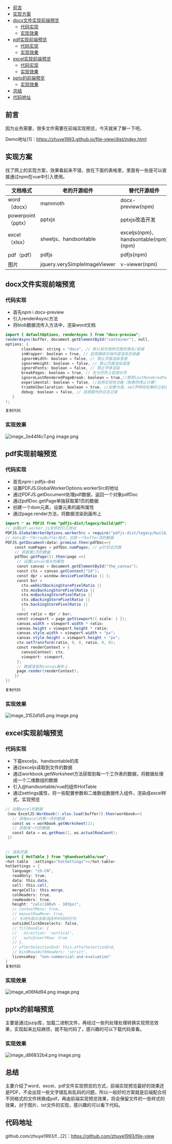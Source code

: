- [前言](#前言)
- [实现方案](#实现方案)
- [docx文件实现前端预览](#docx文件实现前端预览)
  - [代码实现](#代码实现)
  - [实现效果](#实现效果)
- [pdf实现前端预览](#pdf实现前端预览)
  - [代码实现](#代码实现-1)
  - [实现效果](#实现效果-1)
- [excel实现前端预览](#excel实现前端预览)
  - [代码实现](#代码实现-2)
  - [实现效果](#实现效果-2)
- [pptx的前端预览](#pptx的前端预览)
  - [实现效果](#实现效果-3)
- [总结](#总结)
- [代码地址](#代码地址)

## 前言    

因为业务需要，很多文件需要在前端实现预览，今天就来了解一下吧。

Demo地址\[1\]：https://zhuye1993.github.io/file-view/dist/index.html

## 实现方案 

找了网上的实现方案，效果看起来不错，放在下面的表格里，里面有一些是可以直接通过npm在vue中引入使用。

<table width="556"> 
 <thead> 
  <tr> 
   <th><span>文档格式</span></th> 
   <th><span>老的开源组件</span></th> 
   <th><span>替代开源组件</span></th> 
  </tr> 
 </thead> 
 <tbody> 
  <tr> 
   <td><span>word（docx）</span></td> 
   <td><span>mammoth</span></td> 
   <td><span>docx-preview(npm)</span></td> 
  </tr> 
  <tr> 
   <td><span>powerpoint（pptx）</span></td> 
   <td><span>pptxjs</span></td> 
   <td><span>pptxjs改造开发</span></td> 
  </tr> 
  <tr> 
   <td><span>excel（xlsx）</span></td> 
   <td><span>sheetjs、handsontable</span></td> 
   <td><span>exceljs(npm)、handsontable(npm)(npm)</span></td> 
  </tr> 
  <tr> 
   <td><span>pdf（pdf）</span></td> 
   <td><span>pdfjs</span></td> 
   <td><span>pdfjs(npm)</span></td> 
  </tr> 
  <tr> 
   <td><span>图片</span></td> 
   <td><span>jquery.verySimpleImageViewer</span></td> 
   <td><span>v-viewer(npm)</span></td> 
  </tr> 
 </tbody> 
</table>

## docx文件实现前端预览 

### 代码实现 

 *  首先npm i docx-preview
 *  引入renderAsync方法
 *  将blob数据流传入方法中，渲染word文档

```java
import { defaultOptions, renderAsync } from "docx-preview";
renderAsync(buffer, document.getElementById("container"), null,
options: {
       className: string = "docx", // 默认和文档样式类的类名/前缀
       inWrapper: boolean = true, // 启用围绕文档内容渲染包装器
       ignoreWidth: boolean = false, // 禁止页面渲染宽度
       ignoreHeight: boolean = false, // 禁止页面渲染高度
       ignoreFonts: boolean = false, // 禁止字体渲染
       breakPages: boolean = true, // 在分页符上启用分页
       ignoreLastRenderedPageBreak: boolean = true,//禁用lastRenderedPageBreak元素的分页
       experimental: boolean = false, //启用实验性功能（制表符停止计算）
       trimXmlDeclaration: boolean = true, //如果为真，xml声明将在解析之前从xml文档中删除
       debug: boolean = false, // 启用额外的日志记录
   }
);

复制代码
```

### 实现效果 

![image_2e44f4c7.png](../images//image_2e44f4c7.png) image.png

## pdf实现前端预览 

### 代码实现 

 *  首先npm i pdfjs-dist
 *  设置PDFJS.GlobalWorkerOptions.workerSrc的地址
 *  通过PDFJS.getDocument处理pdf数据，返回一个对象pdfDoc
 *  通过pdfDoc.getPage单独获取第1页的数据
 *  创建一个dom元素，设置元素的画布属性
 *  通过page.render方法，将数据渲染到画布上

```java
import * as PDFJS from "pdfjs-dist/legacy/build/pdf";
// 设置pdf.worker.js文件的引入地址
PDFJS.GlobalWorkerOptions.workerSrc = require("pdfjs-dist/legacy/build/pdf.worker.entry.js");
// data是一个ArrayBuffer格式，也是一个buffer流的数据
PDFJS.getDocument(data).promise.then(pdfDoc=>{
    const numPages = pdfDoc.numPages; // pdf的总页数
    // 获取第1页的数据
    pdfDoc.getPage(1).then(page =>{
     // 设置canvas相关的属性
     const canvas = document.getElementById("the_canvas");
     const ctx = canvas.getContext("2d");
     const dpr = window.devicePixelRatio || 1;
     const bsr =
       ctx.webkitBackingStorePixelRatio ||
       ctx.mozBackingStorePixelRatio ||
       ctx.msBackingStorePixelRatio ||
       ctx.oBackingStorePixelRatio ||
       ctx.backingStorePixelRatio ||
       1;
     const ratio = dpr / bsr;
     const viewport = page.getViewport({ scale: 1 });
     canvas.width = viewport.width * ratio;
     canvas.height = viewport.height * ratio;
     canvas.style.width = viewport.width + "px";
     canvas.style.height = viewport.height + "px";
     ctx.setTransform(ratio, 0, 0, ratio, 0, 0);
     const renderContext = {
       canvasContext: ctx,
       viewport: viewport,
     };
     // 数据渲染到canvas画布上
     page.render(renderContext);
    })
})

复制代码
```

### 实现效果 

![image_3152d1d5.png](../images//image_3152d1d5.png) image.png

## excel实现前端预览 

### 代码实现 

 *  下载exceljs、handsontable的库
 *  通过exceljs读取到文件的数据
 *  通过workbook.getWorksheet方法获取到每一个工作表的数据，将数据处理成一个二维数组的数据
 *  引入@handsontable/vue的组件HotTable
 *  通过settings属性，将一些配置参数和二维数组数据传入组件，渲染成excel样式，实现预览

```java
// 加载excel的数据
（new ExcelJS.Workbook().xlsx.load(buffer)).then(workbook=>{
   // 获取excel的第一页的数据
   const ws = workbook.getWorksheet(1);
   // 获取每一行的数据
   const data = ws.getRows(1, ws.actualRowCount);
 })
 
 
// 渲染页面
import { HotTable } from "@handsontable/vue";
<hot-table  :settings="hotSettings"></hot-table>
hotSettings = {
   language: "zh-CN",
   readOnly: true,
   data: this.data,
   cell: this.cell,
   mergeCells: this.merge,
   colHeaders: true,
   rowHeaders: true,
   height: "calc(100vh - 107px)",
   // contextMenu: true,
   // manualRowMove: true,
   // 关闭外部点击取消选中时间的行为
   outsideClickDeselects: false,
   // fillHandle: {
   //   direction: 'vertical',
   //   autoInsertRow: true
   // },
   // afterSelectionEnd: this.afterSelectionEnd,
   // bindRowsWithHeaders: 'strict',
   licenseKey: "non-commercial-and-evaluation"
}
复制代码
```

### 实现效果 

![image_e06f4d94.png](../images//image_e06f4d94.png) image.png

## pptx的前端预览 

主要是通过jszip库，加载二进制文件，再经过一些列处理处理转换实现预览效果，实现起来比较麻烦，就不贴代码了，感兴趣的可以下载代码查看。

### 实现效果 

![image_d86832b4.png](../images//image_d86832b4.png) image.png

## 总结 

主要介绍了word、excel、pdf文件实现预览的方式，前端实现预览最好的效果还是PDF，不会出现一些文字错乱和乱码的问题，所以一般好的方案就是后端配合将不同格式的文件转换成pdf，再由前端实现预览效果，将会保留文件的一些样式的效果，对于图片、txt文件的实现，感兴趣的可以看下代码。

## 代码地址 

github.com/zhuye1993/f…\[2\]：https://github.com/zhuye1993/file-view